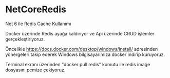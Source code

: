 # NetCoreRedis
Net 6 ile Redis Cache Kullanımı


Docker üzerinde Redis ayağa kaldırıyor ve Api üzerinde CRUD işlemler gerçekleştiriyoruz.

Öncelikle https://docs.docker.com/desktop/windows/install/ adresinden yönergeleri takip ederek Windows bilgisayarımıza docker indirip kuruyoruz.

Terminal ekranı üzerinden "docker pull redis" komutu ile redis image dosyasını pcmize çekiyoruz.

